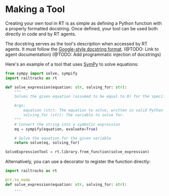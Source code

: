 # Making a Tool

Creating your own tool in RT is as simple as defining a Python function with a properly formatted docstring. Once defined, your tool can be used both directly in code and by RT agents.

The docstring serves as the tool's description when accessed by RT agents. It must follow the [Google-style docstring format](https://google.github.io/styleguide/pyguide.html#38-comments-and-docstrings).
(@TODO: Link to agent documentation)
(@TODO: Add programmatic injection of docstrings)

Here's an example of a tool that uses [SymPy](https://www.sympy.org/) to solve equations:

```python
from sympy import solve, sympify
import railtracks as rt

def solve_expression(equation: str, solving_for: str):
    """
    Solves the given equation (assumed to be equal to 0) for the specified variable.

    Args:
        equation (str): The equation to solve, written in valid Python syntax.
        solving_for (str): The variable to solve for.
    """
    # Convert the string into a symbolic expression
    eq = sympify(equation, evaluate=True)

    # Solve the equation for the given variable
    return solve(eq, solving_for)

SolveExpressionTool = rt.library.from_function(solve_expression)
```

Alternatively, you can use a decorator to register the function directly:

```python
import railtracks as rt

@rt.to_node
def solve_expression(equation: str, solving_for: str):
    ...
```
